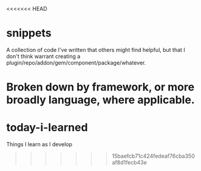 <<<<<<< HEAD
# snippets

A collection of code I've written that others might find helpful, but that I don't think warrant creating a plugin/repo/addon/gem/component/package/whatever.

Broken down by framework, or more broadly language, where applicable.
=======
# today-i-learned
Things I learn as I develop
>>>>>>> 15baefcb71c424fedeaf76cba350af8d1fecb43e
